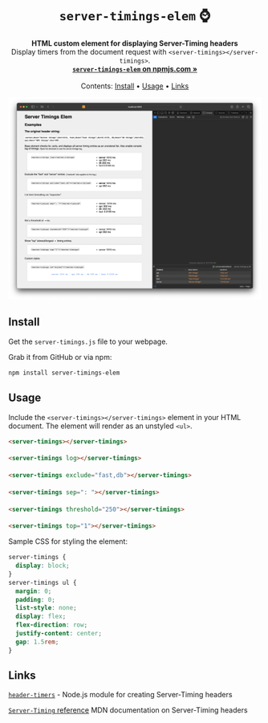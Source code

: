 <h1 align="center"><code>server-timings-elem</code> ⌚️</h1>

<p align="center">
  <strong>HTML custom element for displaying Server-Timing headers</strong><br>
  Display timers from the document request with <code>&lt;server-timings&gt;&lt;/server-timings&gt;</code>.<br>
  <a href="https://www.npmjs.com/package/server-timings-elem"><strong><code>server-timings-elem</code> on npmjs.com »</strong></a><br>
  <br>
  Contents:
  <a href="#Install">Install</a>
  •
  <a href="#Usage">Usage</a>
  •
  <a href="#Links">Links</a>
</p>

![Screenshot of server-timings-elem](./screenshot.png)

## Install

Get the `server-timings.js` file to your webpage.

Grab it from GitHub or via npm:

```sh
npm install server-timings-elem
```

## Usage

Include the `<server-timings></server-timings>` element in your HTML document. The element will render as an unstyled `<ul>`.

```html
<server-timings></server-timings>

<server-timings log></server-timings>

<server-timings exclude="fast,db"></server-timings>

<server-timings sep=": "></server-timings>

<server-timings threshold="250"></server-timings>

<server-timings top="1"></server-timings>
```

Sample CSS for styling the element:

```css
server-timings {
  display: block;
}
server-timings ul {
  margin: 0;
  padding: 0;
  list-style: none;
  display: flex;
  flex-direction: row;
  justify-content: center;
  gap: 1.5rem;
}
```

## Links

[`header-timers`](https://npmjs.com/package/header-timers) - Node.js module for creating Server-Timing headers

[`Server-Timing` reference](https://developer.mozilla.org/en-US/docs/Web/HTTP/Headers/Server-Timing) MDN documentation on Server-Timing headers
